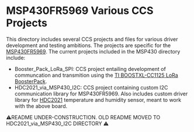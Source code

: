 # MSP430FR5969 Various CCS Projects
This directory includes several CCS projects and files for various driver development and testing ambitions. The projects are specific for the [MSP430FR5969](https://ww/ti.com/tool/MSP-EXP430FR5969?DCMP=mcugen&HQS=ep-mcu-msp-mcugen-mspblog-pf1-en). The current projects included in the MSP430 directory include:

* Booster_Pack_LoRa_SPI: CCS project entailing development of communcation and transmition using the [TI BOOSTXL-CC1125 LoRa BoosterPack](https://www.ti.com/tool/BOOSTXL-CC1125).
* HDC2021_via_MSP430_I2C: CCS project containing custom I2C communication library for MSP430FR5969. Also includes custom driver library for [HDC2021](https://www.ti.com/product/HDC2021?utm_source=google&utm_medium=cpc&utm_campaign=asc-null-null-GPN_EN-cpc-pf-google-wwe&utm_content=HDC2021&ds_k=HDC2021&DCM=yes&gclid=CjwKCAjwivemBhBhEiwAJxNWNy875bwFKBnv9r-xLXOkZse5OFJSX0_3rTlIcTxieNfiUW1rvup9-BoC60QQAvD_BwE&gclsrc=aw.ds) temperature and humidity sensor, meant to work with the above board.

:warning:README UNDER-CONSTRUCTION. OLD README MOVED TO HDC2021_via_MSP430_I2C DIRECTORY :warning:
